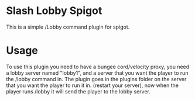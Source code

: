 # Slash Lobby Spigot
 This is a simple /Lobby command plugin for spigot. 
 
# Usage
 To use this plugin you need to have a bungee cord/velocity proxy, you need a lobby server named "lobby1", and a server that you want the player to run the /lobby command in. The plugin goes in the plugins folder on the server that you want the player to run it in. (restart your server), now when the player runs /lobby it will send the player to the lobby server.
